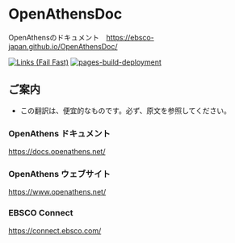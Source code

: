 # OpenAthensDoc
OpenAthensのドキュメント　https://ebsco-japan.github.io/OpenAthensDoc/

[![Links (Fail Fast)](https://github.com/EBSCO-Japan/OpenAthensDoc/actions/workflows/links-fail-fast.yml/badge.svg)](https://github.com/EBSCO-Japan/OpenAthensDoc/actions/workflows/links-fail-fast.yml)
[![pages-build-deployment](https://github.com/EBSCO-Japan/OpenAthensDoc/actions/workflows/pages/pages-build-deployment/badge.svg)](https://github.com/EBSCO-Japan/OpenAthensDoc/actions/workflows/pages/pages-build-deployment)

## ご案内
* この翻訳は、便宜的なものです。必ず、原文を参照してください。

### OpenAthens ドキュメント
https://docs.openathens.net/

### OpenAthens ウェブサイト
https://www.openathens.net/

### EBSCO Connect
https://connect.ebsco.com/

